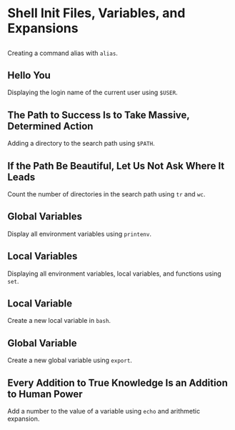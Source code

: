 # Shell Init Files, Variables, and Expansions

## <o>
Creating a command alias with `alias`.

## Hello You
Displaying the login name of the current user using `$USER`.

## The Path to Success Is to Take Massive, Determined Action
Adding a directory to the search path using `$PATH`.

## If the Path Be Beautiful, Let Us Not Ask Where It Leads
Count the number of directories in the search path using `tr` and `wc`.

## Global Variables
Display all environment variables using `printenv`.

## Local Variables
Displaying all environment variables, local variables, and functions using `set`.

## Local Variable
Create a new local variable in `bash`.

## Global Variable
Create a new global variable using `export`.

## Every Addition to True Knowledge Is an Addition to Human Power
Add a number to the value of a variable using `echo` and arithmetic expansion.

